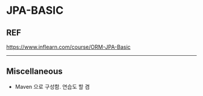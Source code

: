 # JPA-BASIC

## REF
https://www.inflearn.com/course/ORM-JPA-Basic

---

## Miscellaneous

* Maven 으로 구성함. 연습도 할 겸